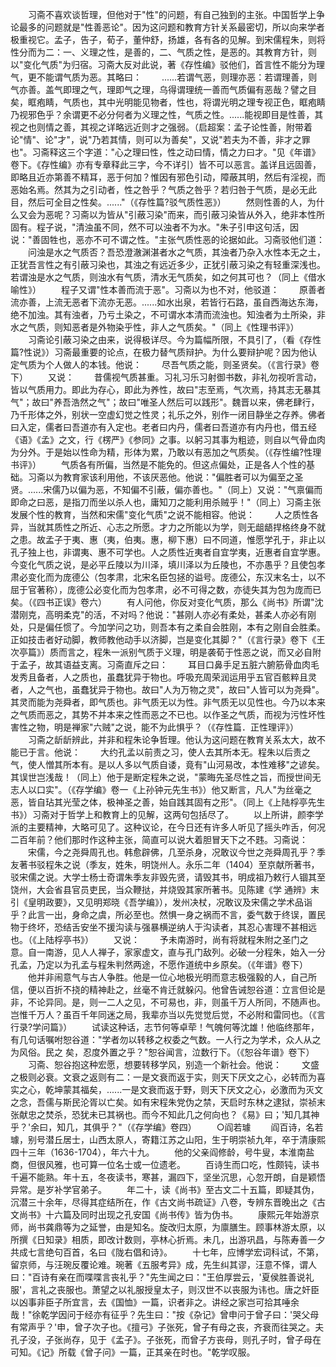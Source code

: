 <!-- { "loadSidebar": true } -->
　　习斋不喜欢谈哲理，但他对于"性"的问题，有自己独到的主张。中国哲学上争论最多的问题就是"性善恶论"。因为这问题和教育方针关系最密切，所以向来学者极重视它。孟子，告子，荀子，董仲舒，扬雄，各有各的见解。到宋儒程朱，则将性分而为二：一、义理之性，是善的，二、气质之性，是恶的。其教育方针，则以"变化气质"为归宿。习斋大反对此说，著《存性编》驳他们，首言性不能分为理气，更不能谓气质为恶。其略曰：
　　......若谓气恶，则理亦恶：若谓理善，则气亦善。盖气即理之气，理即气之理，乌得谓理统一善而气质偏有恶哉？譬之目矣，眶疱睛，气质也，其中光明能见物者，性也，将谓光明之理专视正色，眶疱睛乃视邪色乎？余谓更不必分何者为义理之性，气质之性。......能视即目是性善，其视之也则情之善，其视之详略远近则才之强弱。（启超案：孟子论性善，附带着论"情"、论"才"，说"乃若其情，则可以为善矣"，又说"若夫为不善，非才之罪也"。习斋释这三个字道："心之理曰性，性之动曰情，情之力曰才。"见《年谱》卷下。《存性编》亦有专章释此三字，今不详引）皆不可以恶言。盖详且远固善，即略且近亦第善不精耳，恶于何加？惟因有邪色引动，障蔽其明，然后有淫视，而恶始名焉。然其为之引动者，性之咎乎？气质之咎乎？若归咎于气质，是必无此目，然后可全目之性矣。......"（《存性篇?驳气质性恶》）
　　然则性善的人，为什么又会为恶呢？习斋以为皆从"引蔽习染"而来，而引蔽习染皆从外入，绝非本性所固有。程子说，"清浊虽不同，然不可以浊者不为水。"朱子引申这句活，因说："善固牲也，恶亦不可不谓之性。"主张气质性恶的论据如此。习斋驳他们道：
　　问浊是水之气质否？吾恐澄澈渊湛者水之气质，其浊者乃杂入水性本无之土，正犹吾言性之有引蔽习染也，其浊之有远近多少，正犹引蔽习染之有轻重深浅也。若谓浊是水之气质，则浊水有气质，清水无气质矣，如之何其可也？（同上《借水喻性》）
　　程子又谓"性本善而流于恶"。习斋以为也不对，他驳道：
　　原善者流亦善，上流无恶者下流亦无恶。......如水出泉，若皆行石路，虽自西海达东海，绝不加浊。其有浊者，乃亏土染之，不可谓水本清而流浊也。知浊者为土所染，非水之气质，则知恶者是外物染乎性，非人之气质矣。"（同上《性理书评》）
　　习斋论引蔽习染之由来，说得极详尽。今为篇幅所限，不具引了，（看《存性篇?性说》）习斋最重要的论点，在极力替气质辩护。为什么要辩护呢？因为他认定气质为个人做人的本钱。他说：
　　尽吾气质之能，则圣贤矣。（《言行录》卷下）
　　又说：
　　昔儒视气质甚重。习礼习乐习射御书数，非礼勿视听言动，皆以气质用力。即此为存心，即此为养性，故曰"志至焉，气次焉，持其志无暴其气"；故曰"养吾浩然之气"；故曰"唯圣人然后可以践形"。魏晋以来，佛老肆行，乃千形体之外，别状一空虚幻觉之性灵；礼乐之外，别作一闭目静坐之存养。佛者曰入定，儒者曰吾道亦有入定也。老者曰内丹，儒者曰吾道亦有内丹也，借五经《语》《孟》之文，行《楞严》《参同》之事。以躬习其事为粗迹，则自以气骨血肉为分外。于是始以性命为精，形体为累，乃敢以有恶加之气质矣。（《存性编?性理书评》）
　　气质各有所偏，当然是不能免的。但这点偏处，正是各人个性的基础。习斋以为教育家该利用他，不该厌恶他。他说："偏胜者可以为偏至之圣贤。......宋儒乃以偏为恶，不知偏不引蔽，偏亦善也。"（同上）又说："气禀偏而即命之曰恶，是指刀而坐以杀人也，庸知刀之能利用杀贼乎！"（同上）习斋主张发展个性的教育，当然和宋儒"变化气质"之说不能相容。他说：
　　人之质性各异，当就其质性之所近、心志之所愿。才力之所能以为学，则无龃龉捍格终身不就之患。故孟子于夷、惠（夷，伯夷。惠，柳下惠）曰不同道，惟愿学孔于，非止以孔子独上也，非谓夷、惠不可学也。人之质性近夷者自宜学夷，近惠者自宜学惠。今变化气质之说，是必平丘陵以为川泽，填川泽以为丘陵也，不亦愚乎？且使包孝肃必变化而为庞德公（包孝肃，北宋名臣包拯的谥号。庞德公，东汉末名士，以不屈于官著称），庞德公必变化而为包孝肃，必不可得之数，亦徒失其为包为庞而已矣。（《四书正误》卷六）
　　有人问他，你反对变化气质，那么《尚书》所谓"沈潜刚克，高明柔克"的活，不对吗？他说："甚刚人亦必有柔处，甚柔人亦必有刚处，只是偏任惯了。今加学问之功，则吾本有之柔自会胜刚，本有之刚自会胜柔。正如技击者好动脚，教师教他动手以济脚，岂是变化其脚？"（《言行录》卷下《王次亭篇》）质而言之，程朱一派别气质于义理，明是袭荀于性恶之说，而又必自附于孟子，故其语益支离。习斋直斥之曰：
　　耳目口鼻手足五脏六腑筋骨血肉毛发秀且备者，人之质也，虽蠢犹异于物也。呼吸充周荣润运用乎五官百骸粹且灵者，人之气也，虽蠢犹异于物也。故曰"人为万物之灵"，故曰"人皆可以为尧舜"。其灵而能为尧舜者，即气质也。非气质无以为性。非气质无以见性也。今乃以本来之气质而恶之，其势不并本来之性而恶之不已也。以作圣之气质，而视为污性坏性害性之物，明是禅家"六贼"之说，能不为此惧乎？（《存性篇．正性理评》）
　　习斋之龂龂辨此，并非和程朱论争哲理。他认为这问题在教育关系太大，故不能已于言。他说：
　　大约孔孟以前责之习，使人去其所本无。程朱以后责之气，使人憎其所本有。是以人多以气质自诿，竟有"山河易改，本性难移"之谚矣。其误世岂浅哉！（同上）他于是断定程朱之说，"蒙晦先圣尽性之旨，而授世间无志人以口实"。（《存学编》卷一《上孙钟元先生书》）他又断言，凡人"为丝毫之恶，皆自玷其光莹之体，极神圣之善，始自践其固有之形"。（同上《上陆桴亭先生书》）习斋对于哲学上和教育上的见解，这两句包括尽了。
　　以上所讲，颜李学派的主要精神，大略可见了。这种议论，在今日还有许多人听见了摇头咋舌，何况二百年前？他们那时作这种主张，简直可以说大着胆冒天下之不韪。习斋说：
　　宋儒，今之尧舜周孔也。韩愈辟佛，几至杀身，况敢议今世之尧舜周孔乎？季友著书驳程朱之说（季友，姓朱，明饶州人。永乐二年（1404）至京献所著书，驳宋儒之说。大学士杨士奇谓朱季友非毁先贤，请毁其书，明成祖乃敕行人锢其至饶州，大会省县官员吏民，当众鞭挞，并烧毁其家所著书。见陈建《学 通辨》末引《皇明政要》，又见明郑晓《吾学编》），发州决杖，况敢议及宋儒之学术品诣乎？此言一出，身命之虞，所必至也。然惧一身之祸而不言，委气数于终误，置民物于终坏，恐结舌安坐不援沟读与强暴横逆纳人于沟读者，其忍心害理不甚相远也。（《上陆桴亭书》）
　　又说：
　　予未南游时，尚有将就程朱附之圣门之意。自一南游，见人人禅子，家家虚文，直与孔门敌列。必破一分程朱，始入一分孔孟，乃定以为孔孟与程朱判然两途，不愿作道统中乡原矣。（《年谱》卷下）
　　他并非闹意气与古人争胜。他是一位心地极光明而意志极强毅的人，自己所信，便以百折不挠的精神赴之，丝毫不肯迁就躲闪。他曾告诫恕谷道：立言但论是非，不论异同。是，则一二人之见，不可易也，非，则虽千万人所同，不随声也。岂惟千万人？虽百千年同迷之局，我辈亦当以先觉觉后觉，不必附和雷同也。（《言行录?学问篇》）
　　试读这种话，志节何等卓荦！气魄何等沈雄！他临终那年，有几句话嘱咐恕谷道："学者勿以转移之权委之气数。一人行之为学术，众人从之为风俗。民之 矣，忍度外置之乎？"恕谷闻言，泣数行下。（《恕谷年谱》卷下）
　　习斋、恕谷抱这种宏愿，想要转移学风，别造一个新社会。他说：
　　文盛之极则必衰。文衰之返则有二：一是文衰而返于实，则天下厌文之心，必转而为喜实之心，乾坤蒙其福矣，......一是文衰而返于野，则天下厌文之心，必激而为灭文之念，吾儒与斯民沦胥以亡矣。如有宋程朱党伪之禁，天启时东林之逮狱，崇祯末张献忠之焚杀，恐犹未已其祸也。而今不知此几之何向也？《易》曰；'知几其神乎？'余曰，知几，其俱乎？"（《存学编》卷四）
　　○阎若璩
　　阎百诗，名若璩，别号潜丘居士，山西太原人，寄籍江苏之山阳，生于明崇祯九年，卒于清康熙四十三年（1636-1704），年六十九。
　　他的父亲阎修龄，号牛叟，本淮南盐商，但很风雅，也可算一位名士或一位遗老。
　　百诗生而口吃，性颇钝，读书千遍不能熟。年十五，冬夜读书，寒甚，漏四下，坚坐沉思，心忽开朗，自是颖悟异常。是岁补学官弟子。
　　年二十，读《尚书》至古文二十五篇，即疑其伪，沉潜三十余年，尽得其症结所在，作《古文尚书疏证》八卷，专辨东晋晚出之《古文尚书》十六篇及同时出现之孔安国《尚书传》皆为伪书。
　　康熙元年始游京师，尚书龚鼎等为之延誉，由是知名。旋改归太原，为廪膳生。顾事林游太原，以所撰《日知录》相质，即改计数则，亭林心折焉。未几，出游巩昌，与陈寿善一夕共成七言绝句百首，名曰《陇右倡和诗》。
　　十七年，应博学宏词科试，不第，留京师，与汪琬反覆论难。琬著《五服考异》成，先生纠其谬，汪意不怿，谓人曰："百诗有亲在而喋喋言丧礼乎？"先生闻之曰："王伯厚尝云，'夏侯胜善说礼服'，言礼之丧服也。萧望之以礼服授皇太子，则汉世不以丧服为讳也。唐之奸臣以凶事非臣子所宜言，去《国恤》一篇，识者非之。讲经之家岂可拾其唾余哉！"徐乾学因问于经亦有征乎？先生曰："按《杂记》曾申问于曾子曰：'哭父母有常声乎？'申，曾子次子也。《擅弓》子张死，曾子有母之丧，齐衰而往哭之。夫孔子没，子张尚存，见于《孟子》。子张死，而曾子方丧母，则孔子时，曾子母在可知。《记》所载《曾子问》一篇，正其亲在时也。"乾学叹服。
